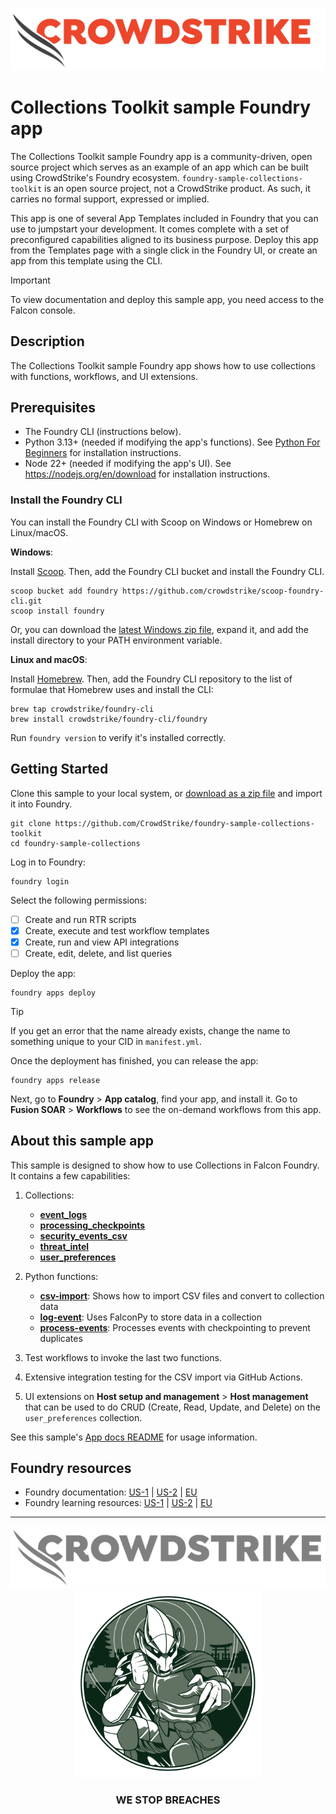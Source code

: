 ![CrowdStrike Falcon](/images/cs-logo.png?raw=true)

# Collections Toolkit sample Foundry app

The Collections Toolkit sample Foundry app is a community-driven, open source project which serves as an example of an
app which can be built using CrowdStrike's Foundry ecosystem. `foundry-sample-collections-toolkit` is an open source project,
not a CrowdStrike product. As such, it carries no formal support, expressed or implied.

This app is one of several App Templates included in Foundry that you can use to jumpstart your development. It comes
complete with a set of preconfigured capabilities aligned to its business purpose. Deploy this app from the Templates
page with a single click in the Foundry UI, or create an app from this template using the CLI.

> [!IMPORTANT]  
> To view documentation and deploy this sample app, you need access to the Falcon console.

## Description

The Collections Toolkit sample Foundry app shows how to use collections with functions, workflows, and UI extensions.

## Prerequisites

* The Foundry CLI (instructions below).
* Python 3.13+ (needed if modifying the app's functions).
  See [Python For Beginners](https://www.python.org/about/gettingstarted/) for installation instructions.
* Node 22+ (needed if modifying the app's UI). See https://nodejs.org/en/download for installation instructions.

### Install the Foundry CLI

You can install the Foundry CLI with Scoop on Windows or Homebrew on Linux/macOS.

**Windows**:

Install [Scoop](https://scoop.sh/). Then, add the Foundry CLI bucket and install the Foundry CLI.

```shell
scoop bucket add foundry https://github.com/crowdstrike/scoop-foundry-cli.git
scoop install foundry
```

Or, you can download
the [latest Windows zip file](https://assets.foundry.crowdstrike.com/cli/latest/foundry_Windows_x86_64.zip), expand it,
and add the install directory to your PATH environment variable.

**Linux and macOS**:

Install [Homebrew](https://docs.brew.sh/Installation). Then, add the Foundry CLI repository to the list of formulae that
Homebrew uses and install the CLI:

```shell
brew tap crowdstrike/foundry-cli
brew install crowdstrike/foundry-cli/foundry
```

Run `foundry version` to verify it's installed correctly.

## Getting Started

Clone this sample to your local system,
or [download as a zip file](https://github.com/CrowdStrike/foundry-sample-collections-toolkit/archive/refs/heads/main.zip) and
import it into Foundry.

```shell
git clone https://github.com/CrowdStrike/foundry-sample-collections-toolkit
cd foundry-sample-collections
```

Log in to Foundry:

```shell
foundry login
```

Select the following permissions:

- [ ] Create and run RTR scripts
- [x] Create, execute and test workflow templates
- [x] Create, run and view API integrations
- [ ] Create, edit, delete, and list queries

Deploy the app:

```shell
foundry apps deploy
```

> [!TIP]
> If you get an error that the name already exists, change the name to something unique to your CID in `manifest.yml`.

Once the deployment has finished, you can release the app:

```shell
foundry apps release
```

Next, go to **Foundry** > **App catalog**, find your app, and install it. Go to **Fusion SOAR** > **Workflows** to see
the on-demand workflows from this app.

## About this sample app

<!-- Intro below should match app_docs/README.md -->

This sample is designed to show how to use Collections in Falcon Foundry. It contains a few capabilities:

1. Collections:

    - [**event_logs**](collections/event_logs.json)
    - [**processing_checkpoints**](collections/processing_checkpoints.json)
    - [**security_events_csv**](collections/security_events_csv.json)
    - [**threat_intel**](collections/threat_intel.json)
    - [**user_preferences**](collections/user_preferences.json)

2. Python functions:

    - [**csv-import**](functions/csv-import/main.py): Shows how to import CSV files and convert to collection data
    - [**log-event**](functions/log-event/main.py): Uses FalconPy to store data in a collection
    - [**process-events**](functions/process-events/main.py): Processes events with checkpointing to prevent
      duplicates

3. Test workflows to invoke the last two functions.
4. Extensive integration testing for the CSV import via GitHub Actions.
5. UI extensions on **Host setup and management** > **Host management** that can be used to do CRUD (Create, Read, Update, and Delete) on the `user_preferences` collection.

See this sample's [App docs README](app_docs/README.md) for usage information.

## Foundry resources

- Foundry
  documentation: [US-1](https://falcon.crowdstrike.com/documentation/category/c3d64B8e/falcon-foundry) | [US-2](https://falcon.us-2.crowdstrike.com/documentation/category/c3d64B8e/falcon-foundry) | [EU](https://falcon.eu-1.crowdstrike.com/documentation/category/c3d64B8e/falcon-foundry)
- Foundry learning
  resources: [US-1](https://falcon.crowdstrike.com/foundry/learn) | [US-2](https://falcon.us-2.crowdstrike.com/foundry/learn) | [EU](https://falcon.eu-1.crowdstrike.com/foundry/learn)

---

<p align="center"><img src="/images/cs-logo-footer.png"><br/><img width="300px" src="/images/adversary-goblin-panda.png"></p>
<h3><p align="center">WE STOP BREACHES</p></h3>
